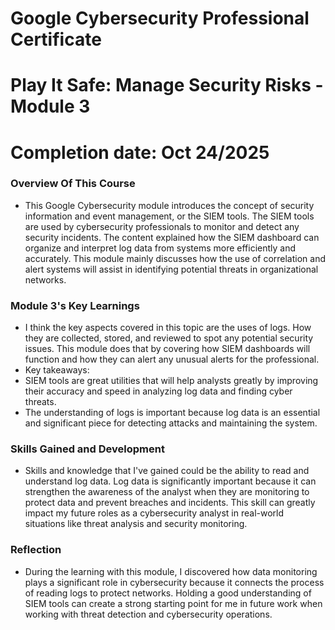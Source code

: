 # Google Cybersecurity Professional Certificate
# Play It Safe: Manage Security Risks - Module 3
# Completion date: Oct 24/2025 

### Overview Of This Course
- This Google Cybersecurity module introduces the concept of security information and event management, or the SIEM tools. The SIEM tools are used by cybersecurity professionals to monitor and detect any security incidents. The content explained how the SIEM dashboard can organize and interpret log data from systems more efficiently and accurately. This module mainly discusses how the use of correlation and alert systems will assist in identifying potential threats in organizational networks.

### Module 3's Key Learnings
- I think the key aspects covered in this topic are the uses of logs. How they are collected, stored, and reviewed to spot any potential security issues. This module does that by covering how SIEM dashboards will function and how they can alert any unusual alerts for the professional.
- Key takeaways:
- SIEM tools are great utilities that will help analysts greatly by improving their accuracy and speed in analyzing log data and finding cyber threats.
- The understanding of logs is important because log data is an essential and significant piece for detecting attacks and maintaining the system.

### Skills Gained and Development
- Skills and knowledge that I've gained could be the ability to read and understand log data. Log data is significantly important because it can strengthen the awareness of the analyst when they are monitoring to protect data and prevent breaches and incidents. This skill can greatly impact my future roles as a cybersecurity analyst in real-world situations like threat analysis and security monitoring.

### Reflection
- During the learning with this module, I discovered how data monitoring plays a significant role in cybersecurity because it connects the process of reading logs to protect networks. Holding a good understanding of SIEM tools can create a strong starting point for me in future work when working with threat detection and cybersecurity operations.
